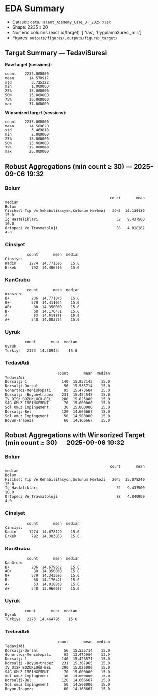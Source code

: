 # EDA Summary
- Dataset: `data/Talent_Academy_Case_DT_2025.xlsx`
- Shape: 2235 x 20
- Numeric columns (excl. id/target): ['Yas', 'UygulamaSuresi_min']
- Figures: `outputs/figures/`, `outputs/figures_target/`

## Target Summary — TedaviSuresi
**Raw target (sessions):**
```
count    2235.000000
mean       14.570917
std         3.725322
min         1.000000
25%        15.000000
50%        15.000000
75%        15.000000
max        37.000000
```
**Winsorized target (sessions):**
```
count    2235.000000
mean       14.509620
std         3.469818
min         2.000000
25%        15.000000
50%        15.000000
75%        15.000000
max        25.000000
```

## Robust Aggregations (min count ≥ 30) — 2025-09-06 19:32
### Bolum
```
                                                count       mean  median
Bolum                                                                   
Fiziksel Tıp Ve Rehabilitasyon,Solunum Merkezi   2045  15.136430    15.0
İç Hastalıkları                                    32   9.437500    10.0
Ortopedi Ve Travmatoloji                           88   4.818182     4.0
```

### Cinsiyet
```
          count       mean  median
Cinsiyet                          
Kadin      1274  14.771586    15.0
Erkek       792  14.406566    15.0
```

### KanGrubu
```
          count       mean  median
KanGrubu                          
B+          206  14.771845    15.0
0+          579  14.411054    15.0
AB+          80  14.350000    15.0
B-           68  14.176471    15.0
A-           53  14.018868    15.0
A+          540  14.003704    15.0
```

### Uyruk
```
         count       mean  median
Uyruk                            
Türkiye   2173  14.509434    15.0
```

### TedaviAdi
```
                        count       mean  median
TedaviAdi                                       
Dorsalji 1                140  15.857143    15.0
Dorsalji-Dorsal            56  15.535714    15.0
Gonartroz-Meniskopati      95  15.473684    15.0
Dorsalji -Boyun+trapez    231  15.454545    15.0
İV DİSK BOZUKLUĞU-BEL     200  15.025000    15.0
SAĞ OMUZ İMPİNGEMENT       70  15.000000    15.0
Sol Omuz İmpingement       30  15.000000    15.0
Dorsalji-Bel              120  14.666667    15.0
Sol omuz İmpingement       50  14.500000    15.0
Boyun-Trapezz              60  14.166667    15.0
```

## Robust Aggregations with Winsorized Target (min count ≥ 30) — 2025-09-06 19:32
### Bolum
```
                                                count       mean  median
Bolum                                                                   
Fiziksel Tıp Ve Rehabilitasyon,Solunum Merkezi   2045  15.078240    15.0
İç Hastalıkları                                    32   9.437500    10.0
Ortopedi Ve Travmatoloji                           88   4.840909     4.0
```

### Cinsiyet
```
          count       mean  median
Cinsiyet                          
Kadin      1274  14.678179    15.0
Erkek       792  14.383838    15.0
```

### KanGrubu
```
          count       mean  median
KanGrubu                          
B+          206  14.679612    15.0
AB+          80  14.350000    15.0
0+          579  14.343696    15.0
B-           68  14.176471    15.0
A-           53  14.018868    15.0
A+          540  13.966667    15.0
```

### Uyruk
```
         count       mean  median
Uyruk                            
Türkiye   2173  14.464795    15.0
```

### TedaviAdi
```
                        count       mean  median
TedaviAdi                                       
Dorsalji-Dorsal            56  15.535714    15.0
Gonartroz-Meniskopati      95  15.473684    15.0
Dorsalji 1                140  15.428571    15.0
Dorsalji -Boyun+trapez    231  15.367965    15.0
İV DİSK BOZUKLUĞU-BEL     200  15.025000    15.0
SAĞ OMUZ İMPİNGEMENT       70  15.000000    15.0
Sol Omuz İmpingement       30  15.000000    15.0
Dorsalji-Bel              120  14.666667    15.0
Sol omuz İmpingement       50  14.500000    15.0
Boyun-Trapezz              60  14.166667    15.0
```
